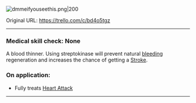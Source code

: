 ![dmmeifyouseethis.png\|200](/Items/Streptokinase%20-%20Attachments/6718845db30472d958dd7e34.png)

Original URL: https://trello.com/c/bd4o5tgz

---

### Medical skill check: None

A blood thinner. Using streptokinase will prevent natural [bleeding ]([Bleeding](../Any%20bodypart/Bleeding.md) "‌")regeneration and increases the chance of getting a [Stroke](../Head_Brain/Stroke.md).

### On application:

- Fully treats [Heart Attack](../Heart/Heart%20Attack.md)

---


